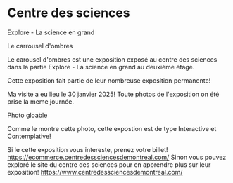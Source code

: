 # **Centre des sciences**

Explore - La science en grand

Le carrousel d'ombres

Le carousel d'ombres est une exposition exposé au centre des sciences dans la partie Explore - La science en grand au deuxième étage.


Cette exposition fait partie de leur nombreuse exposition permanente!

Ma visite a eu lieu le 30 janvier 2025! Toute photos de l'exposition on été prise la meme journée.








Photo gloable

Comme le montre cette photo, cette expostion est de type Interactive et Contemplative!








Si le cette exposition vous intereste, prenez votre billet! https://ecommerce.centredessciencesdemontreal.com/
Sinon vous pouvez exploré le site du centre des sciences pour en apprendre plus sur leur exposition! https://www.centredessciencesdemontreal.com/


